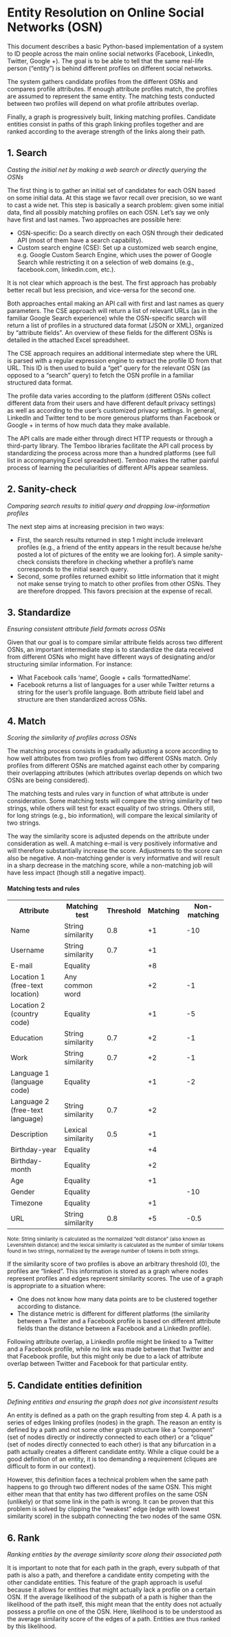 # Entity Resolution on Online Social Networks (OSN)

This document describes a basic Python-based implementation of a system to ID people across the main online social networks (Facebook, LinkedIn, Twitter, Google +). The goal is to be able to tell that the same real-life person (“entity”) is behind different profiles on different social networks.

The system gathers candidate profiles from the different OSNs and compares profile attributes. If enough attribute profiles match, the profiles are assumed to represent the same entity. The matching tests conducted between two profiles will depend on what profile attributes overlap.

Finally, a graph is progressively built, linking matching profiles. Candidate entities consist in paths of this graph linking profiles together and are ranked according to the average strength of the links along their path.

## 1. Search

*Casting the initial net by making a web search or directly querying the OSNs*

The first thing is to gather an initial set of candidates for each OSN based on some initial data. At this stage we favor recall over precision, so we want to cast a wide net. This step is basically a search problem: given some initial data, find all possibly matching profiles on each OSN. Let’s say we only have first and last names. Two approaches are possible here:

- OSN-specific: Do a search directly on each OSN through their dedicated API (most of them have a search capability).
- Custom search engine (CSE): Set up a customized web search engine, e.g. Google Custom Search Engine, which uses the power of Google Search while restricting it on a selection of web domains (e.g., facebook.com, linkedin.com, etc.).

It is not clear which approach is the best. The first approach has probably better recall but less precision, and vice-versa for the second one. 

Both approaches entail making an API call with first and last names as query parameters. The CSE approach will return a list of relevant URLs (as in the familiar Google Search experience) while the OSN-specific search will return a list of profiles in a structured data format (JSON or XML), organized by “attribute fields”. An overview of these fields for the different OSNs is detailed in the attached Excel spreadsheet.

The CSE approach requires an additional intermediate step where the URL is parsed with a regular expression engine to extract the profile ID from that URL. This ID is then used to build a “get” query for the relevant OSN (as opposed to a “search” query) to fetch the OSN profile in a familiar structured data format.

The profile data varies according to the platform (different OSNs collect different data from their users and have different default privacy settings) as well as according to the user’s customized privacy settings. In general, LinkedIn and Twitter tend to be more generous platforms than Facebook or Google + in terms of how much data they make available.

The API calls are made either through direct HTTP requests or through a third-party library. The Temboo libraries facilitate the API call process by standardizing the process across more than a hundred platforms (see full list in accompanying Excel spreadsheet). Temboo makes the rather painful process of learning the peculiarities of different APIs appear seamless.

## 2.	Sanity-check

*Comparing search results to initial query and dropping low-information profiles*

The next step aims at increasing precision in two ways:

- First, the search results returned in step 1 might include irrelevant profiles (e.g., a friend of the entity appears in the result because he/she posted a lot of pictures of the entity we are looking for). A simple sanity-check consists therefore in checking whether a profile’s name corresponds to the initial search query.
- Second, some profiles returned exhibit so little information that it might not make sense trying to match to other profiles from other OSNs. They are therefore dropped. This favors precision at the expense of recall.

## 3.	Standardize

*Ensuring consistent attribute field formats across OSNs*

Given that our goal is to compare similar attribute fields across two different OSNs, an important intermediate step is to standardize the data received from different OSNs who might have different ways of designating and/or structuring similar information. For instance:
-	What Facebook calls ‘name’, Google + calls ‘formattedName’.
-	Facebook returns a list of languages for a user while Twitter returns a string for the user’s profile language.
Both attribute field label and structure are then standardized across OSNs.

## 4. Match

*Scoring the similarity of profiles across OSNs*

The matching process consists in gradually adjusting a score according to how well attributes from two profiles from two different OSNs match. Only profiles from different OSNs are matched against each other by comparing their overlapping attributes (which attributes overlap depends on which two OSNs are being considered).

The matching tests and rules vary in function of what attribute is under consideration. Some matching tests will compare the string similarity of two strings, while others will test for exact equality of two strings. Others still, for long strings (e.g., bio information), will compare the lexical similarity of two strings.

The way the similarity score is adjusted depends on the attribute under consideration as well. A matching e-mail is very positively informative and will therefore substantially increase the score. Adjustments to the score can also be negative. A non-matching gender is very informative and will result in a sharp decrease in the matching score, while a non-matching job will have less impact (though still a negative impact).

#### Matching tests and rules

<table>
    <tr>
        <th>Attribute</td>
        <th>Matching test</td>
        <th>Threshold</td>
        <th>Matching</td>
        <th>Non-matching</td>
    </tr>
    <tr>
        <td>Name</td>
        <td>String similarity</td>
        <td>0.8</td>
        <td>+1</td>
        <td>-10</td>
    </tr>
    <tr>
        <td>Username</td>
        <td>String similarity</td>
        <td>0.7</td>
        <td>+1</td>
        <td></td>
    </tr>
    <tr>
        <td>E-mail</td>
        <td>Equality</td>
        <td></td>
        <td>+8</td>
        <td></td>
    </tr>
    <tr>
        <td>Location 1 (free-text location)</td>
        <td>Any common word</td>
        <td></td>
        <td>+2</td>
        <td>-1</td>
    </tr>
    <tr>
        <td>Location 2 (country code)</td>
        <td>Equality</td>
        <td></td>
        <td>+1</td>
        <td>-5</td>
    </tr>
    <tr>
        <td>Education</td>
        <td>String similarity</td>
        <td>0.7</td>
        <td>+2</td>
        <td>-1</td>
    </tr>
    <tr>
        <td>Work</td>
        <td>String similarity</td>
        <td>0.7</td>
        <td>+2</td>
        <td>-1</td>
    </tr>
    <tr>
        <td>Language 1 (language code)</td>
        <td>Equality</td>
        <td></td>
        <td>+1</td>
        <td>-2</td>
    </tr>
    <tr>
        <td>Language 2 (free-text language)</td>
        <td>String similarity</td>
        <td>0.7</td>
        <td>+2</td>
        <td></td>
    </tr>
    <tr>
        <td>Description</td>
        <td>Lexical similarity</td>
        <td>0.5</td>
        <td>+1</td>
        <td></td>
    </tr>
    <tr>
        <td>Birthday-year</td>
        <td>Equality</td>
        <td></td>
        <td>+4</td>
        <td></td>
    </tr>
    <tr>
        <td>Birthday-month</td>
        <td>Equality</td>
        <td></td>
        <td>+2</td>
        <td></td>
    </tr>
    <tr>
        <td>Age</td>
        <td>Equality</td>
        <td></td>
        <td>+1</td>
        <td></td>
    </tr>
    <tr>
        <td>Gender</td>
        <td>Equality</td>
        <td></td>
        <td></td>
        <td>-10</td>
    </tr>
    <tr>
        <td>Timezone</td>
        <td>Equality</td>
        <td></td>
        <td>+1</td>
        <td></td>
    </tr>
    <tr>
        <td>URL</td>
        <td>String similarity</td>
        <td>0.8</td>
        <td>+5</td>
        <td>-0.5</td>
    </tr>
</table>

<small>Note: String similarity is calculated as the normalized “edit distance” (also known as Levenshtein distance) and the lexical similarity is calculated as the number of similar tokens found in two strings, normalized by the average number of tokens in both strings.</small>

If the similarity score of two profiles is above an arbitrary threshold (0), the profiles are “linked”. This information is stored as a graph where nodes represent profiles and edges represent similarity scores. The use of a graph is appropriate to a situation where:

- One does not know how many data points are to be clustered together according to distance.
- The distance metric is different for different platforms (the similarity between a Twitter and a Facebook profile is based on different attribute fields than the distance between a Facebook and a LinkedIn profile).

Following attribute overlap, a LinkedIn profile might be linked to a Twitter and a Facebook profile, while no link was made between that Twitter and that Facebook profile, but this might only be due to a lack of attribute overlap between Twitter and Facebook for that particular entity.

## 5.	Candidate entities definition

*Defining entities and ensuring the graph does not give inconsistent results*

An entity is defined as a path on the graph resulting from step 4. A path is a series of edges linking profiles (nodes) in the graph. The reason an entity is defined by a path and not some other graph structure like a “component” (set of nodes directly or indirectly connected to each other) or a “clique” (set of nodes directly connected to each other) is that any bifurcation in a path actually creates a different candidate entity. While a clique could be a good definition of an entity, it is too demanding a requirement (cliques are difficult to form in our context).

However, this definition faces a technical problem when the same path happens to go through two different nodes of the same OSN. This might either mean that that entity has two different profiles on the same OSN (unlikely) or that some link in the path is wrong. It can be proven that this problem is solved by clipping the “weakest” edge (edge with lowest similarity score) in the subpath connecting the two nodes of the same OSN.

## 6.	Rank

*Ranking entities by the average similarity score along their associated path*

It is important to note that for each path in the graph, every subpath of that path is also a path, and therefore a candidate entity competing with the other candidate entities. This feature of the graph approach is useful because it allows for entities that might actually lack a profile on a certain OSN. If the average likelihood of the subpath of a path is higher than the likelihood of the path itself, this might mean that the entity does not actually possess a profile on one of the OSN. Here, likelihood is to be understood as the average similarity score of the edges of a path. Entities are thus ranked by this likelihood.
